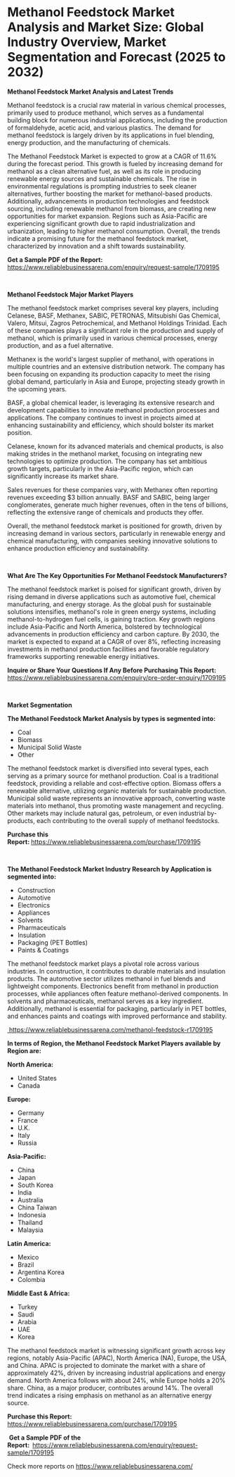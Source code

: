 <p><h1>Methanol Feedstock Market Analysis and Market Size: Global Industry Overview, Market Segmentation and Forecast (2025 to 2032)</h1></p><p><strong>Methanol Feedstock Market Analysis and Latest Trends</strong></p>
<p><p>Methanol feedstock is a crucial raw material in various chemical processes, primarily used to produce methanol, which serves as a fundamental building block for numerous industrial applications, including the production of formaldehyde, acetic acid, and various plastics. The demand for methanol feedstock is largely driven by its applications in fuel blending, energy production, and the manufacturing of chemicals.</p><p>The Methanol Feedstock Market is expected to grow at a CAGR of 11.6% during the forecast period. This growth is fueled by increasing demand for methanol as a clean alternative fuel, as well as its role in producing renewable energy sources and sustainable chemicals. The rise in environmental regulations is prompting industries to seek cleaner alternatives, further boosting the market for methanol-based products. Additionally, advancements in production technologies and feedstock sourcing, including renewable methanol from biomass, are creating new opportunities for market expansion. Regions such as Asia-Pacific are experiencing significant growth due to rapid industrialization and urbanization, leading to higher methanol consumption. Overall, the trends indicate a promising future for the methanol feedstock market, characterized by innovation and a shift towards sustainability.</p></p>
<p><strong>Get a Sample PDF of the Report:&nbsp;</strong> <a href="https://www.reliablebusinessarena.com/enquiry/request-sample/1709195?utm_campaign=2647&utm_medium=2&utm_source=Github&utm_content=ia&utm_term=31032025&utm_id=methanol-feedstock">https://www.reliablebusinessarena.com/enquiry/request-sample/1709195</a></p>
<p>&nbsp;</p>
<p><strong>Methanol Feedstock Major Market Players</strong></p>
<p><p>The methanol feedstock market comprises several key players, including Celanese, BASF, Methanex, SABIC, PETRONAS, Mitsubishi Gas Chemical, Valero, Mitsui, Zagros Petrochemical, and Methanol Holdings Trinidad. Each of these companies plays a significant role in the production and supply of methanol, which is primarily used in various chemical processes, energy production, and as a fuel alternative.</p><p>Methanex is the world's largest supplier of methanol, with operations in multiple countries and an extensive distribution network. The company has been focusing on expanding its production capacity to meet the rising global demand, particularly in Asia and Europe, projecting steady growth in the upcoming years.</p><p>BASF, a global chemical leader, is leveraging its extensive research and development capabilities to innovate methanol production processes and applications. The company continues to invest in projects aimed at enhancing sustainability and efficiency, which should bolster its market position.</p><p>Celanese, known for its advanced materials and chemical products, is also making strides in the methanol market, focusing on integrating new technologies to optimize production. The company has set ambitious growth targets, particularly in the Asia-Pacific region, which can significantly increase its market share.</p><p>Sales revenues for these companies vary, with Methanex often reporting revenues exceeding $3 billion annually. BASF and SABIC, being larger conglomerates, generate much higher revenues, often in the tens of billions, reflecting the extensive range of chemicals and products they offer.</p><p>Overall, the methanol feedstock market is positioned for growth, driven by increasing demand in various sectors, particularly in renewable energy and chemical manufacturing, with companies seeking innovative solutions to enhance production efficiency and sustainability.</p></p>
<p>&nbsp;</p>
<p><strong>What Are The Key Opportunities For Methanol Feedstock Manufacturers?</strong></p>
<p><p>The methanol feedstock market is poised for significant growth, driven by rising demand in diverse applications such as automotive fuel, chemical manufacturing, and energy storage. As the global push for sustainable solutions intensifies, methanol's role in green energy systems, including methanol-to-hydrogen fuel cells, is gaining traction. Key growth regions include Asia-Pacific and North America, bolstered by technological advancements in production efficiency and carbon capture. By 2030, the market is expected to expand at a CAGR of over 8%, reflecting increasing investments in methanol production facilities and favorable regulatory frameworks supporting renewable energy initiatives.</p></p>
<p><strong>Inquire or Share Your Questions If Any Before Purchasing This Report:</strong> <a href="https://www.reliablebusinessarena.com/enquiry/pre-order-enquiry/1709195?utm_campaign=2647&utm_medium=2&utm_source=Github&utm_content=ia&utm_term=31032025&utm_id=methanol-feedstock">https://www.reliablebusinessarena.com/enquiry/pre-order-enquiry/1709195</a></p>
<p>&nbsp;</p>
<p><strong>Market Segmentation</strong></p>
<p><strong>The Methanol Feedstock Market Analysis by types is segmented into:</strong></p>
<p><ul><li>Coal</li><li>Biomass</li><li>Municipal Solid Waste</li><li>Other</li></ul></p>
<p><p>The methanol feedstock market is diversified into several types, each serving as a primary source for methanol production. Coal is a traditional feedstock, providing a reliable and cost-effective option. Biomass offers a renewable alternative, utilizing organic materials for sustainable production. Municipal solid waste represents an innovative approach, converting waste materials into methanol, thus promoting waste management and recycling. Other markets may include natural gas, petroleum, or even industrial by-products, each contributing to the overall supply of methanol feedstocks.</p></p>
<p><strong>Purchase this Report:&nbsp;</strong><a href="https://www.reliablebusinessarena.com/purchase/1709195?utm_campaign=2647&utm_medium=2&utm_source=Github&utm_content=ia&utm_term=31032025&utm_id=methanol-feedstock">https://www.reliablebusinessarena.com/purchase/1709195</a></p>
<p>&nbsp;</p>
<p><strong>The Methanol Feedstock Market Industry Research by Application is segmented into:</strong></p>
<p><ul><li>Construction</li><li>Automotive</li><li>Electronics</li><li>Appliances</li><li>Solvents</li><li>Pharmaceuticals</li><li>Insulation</li><li>Packaging (PET Bottles)</li><li>Paints & Coatings</li></ul></p>
<p><p>The methanol feedstock market plays a pivotal role across various industries. In construction, it contributes to durable materials and insulation products. The automotive sector utilizes methanol in fuel blends and lightweight components. Electronics benefit from methanol in production processes, while appliances often feature methanol-derived components. In solvents and pharmaceuticals, methanol serves as a key ingredient. Additionally, methanol is essential for packaging, particularly in PET bottles, and enhances paints and coatings with improved performance and stability.</p></p>
<p><a href="https://www.reliablebusinessarena.com/methanol-feedstock-r1709195?utm_campaign=2647&utm_medium=2&utm_source=Github&utm_content=ia&utm_term=31032025&utm_id=methanol-feedstock">&nbsp;https://www.reliablebusinessarena.com/methanol-feedstock-r1709195</a></p>
<p><strong>In terms of Region, the Methanol Feedstock Market Players available by Region are:</strong></p>
<p>
    <p> <strong> North America: </strong>
        <ul>
            <li>United States</li>
            <li>Canada</li>
        </ul>
        </p> 
    <p> <strong> Europe: </strong>
        <ul>
            <li>Germany</li>
            <li>France</li>
            <li>U.K.</li>
            <li>Italy</li>
            <li>Russia</li>
        </ul>
        </p> 
    <p> <strong> Asia-Pacific: </strong>
        <ul>
            <li>China</li>
            <li>Japan</li>
            <li>South Korea</li>
            <li>India</li>
            <li>Australia</li>
            <li>China Taiwan</li>
            <li>Indonesia</li>
            <li>Thailand</li>
            <li>Malaysia</li>
        </ul>
        </p> 
    <p> <strong> Latin America: </strong>
        <ul>
            <li>Mexico</li>
            <li>Brazil</li>
            <li>Argentina Korea</li>
            <li>Colombia</li>
        </ul>
        </p> 
    <p> <strong> Middle East & Africa: </strong>
        <ul>
            <li>Turkey</li>
            <li>Saudi</li>
            <li>Arabia</li>
            <li>UAE</li>
            <li>Korea</li>
        </ul>
    </p>
    </p>
<p><p>The methanol feedstock market is witnessing significant growth across key regions, notably Asia-Pacific (APAC), North America (NA), Europe, the USA, and China. APAC is projected to dominate the market with a share of approximately 42%, driven by increasing industrial applications and energy demand. North America follows with about 24%, while Europe holds a 20% share. China, as a major producer, contributes around 14%. The overall trend indicates a rising emphasis on methanol as an alternative energy source.</p></p>
<p><strong>Purchase this Report: </strong><a href="https://www.reliablebusinessarena.com/purchase/1709195?utm_campaign=2647&utm_medium=2&utm_source=Github&utm_content=ia&utm_term=31032025&utm_id=methanol-feedstock">https://www.reliablebusinessarena.com/purchase/1709195</a></p>
<p>&nbsp;<strong>Get a Sample PDF of the Report:&nbsp;&nbsp;</strong><a href="https://www.reliablebusinessarena.com/enquiry/request-sample/1709195?utm_campaign=2647&utm_medium=2&utm_source=Github&utm_content=ia&utm_term=31032025&utm_id=methanol-feedstock">https://www.reliablebusinessarena.com/enquiry/request-sample/1709195</a></p>
<p><strong></strong></p>
<p>Check more reports on <a href="https://www.reliablebusinessarena.com/?utm_campaign=2647&utm_medium=2&utm_source=Github&utm_content=ia&utm_term=31032025&utm_id=methanol-feedstock">https://www.reliablebusinessarena.com/</a></p>